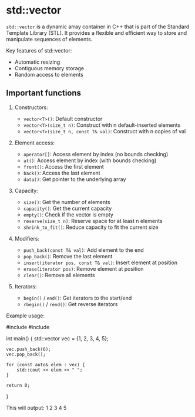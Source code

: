 
# std::vector

`std::vector` is a dynamic array container in C++ that is part of the Standard Template Library (STL). It provides a flexible and efficient way to store and manipulate sequences of elements.

Key features of std::vector:
- Automatic resizing
- Contiguous memory storage
- Random access to elements

## Important functions

1. Constructors:
   - `vector<T>()`: Default constructor
   - `vector<T>(size_t n)`: Construct with n default-inserted elements
   - `vector<T>(size_t n, const T& val)`: Construct with n copies of val

2. Element access:
   - `operator[]`: Access element by index (no bounds checking)
   - `at()`: Access element by index (with bounds checking)
   - `front()`: Access the first element
   - `back()`: Access the last element
   - `data()`: Get pointer to the underlying array

3. Capacity:
   - `size()`: Get the number of elements
   - `capacity()`: Get the current capacity
   - `empty()`: Check if the vector is empty
   - `reserve(size_t n)`: Reserve space for at least n elements
   - `shrink_to_fit()`: Reduce capacity to fit the current size

4. Modifiers:
   - `push_back(const T& val)`: Add element to the end
   - `pop_back()`: Remove the last element
   - `insert(iterator pos, const T& val)`: Insert element at position
   - `erase(iterator pos)`: Remove element at position
   - `clear()`: Remove all elements

5. Iterators:
   - `begin()` / `end()`: Get iterators to the start/end
   - `rbegin()` / `rend()`: Get reverse iterators

Example usage:


#include <vector>
#include <iostream>

int main() {
    std::vector<int> vec = {1, 2, 3, 4, 5};
    
    vec.push_back(6);
    vec.pop_back();
    
    for (const auto& elem : vec) {
        std::cout << elem << " ";
    }
    
    return 0;
}


This will output: 1 2 3 4 5
